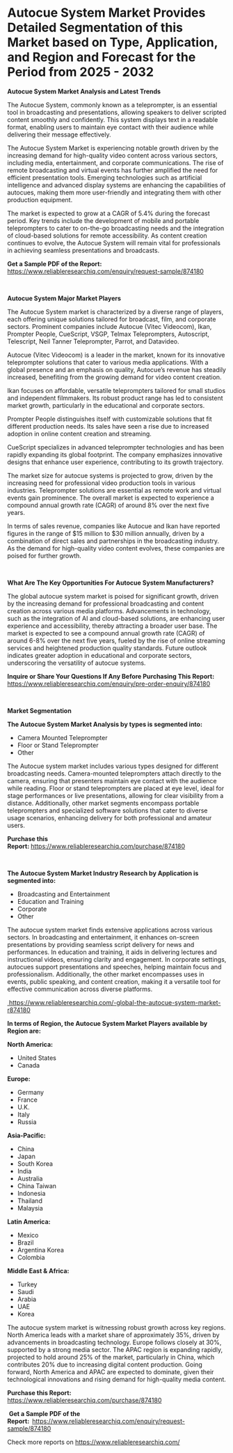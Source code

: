 <p><h1>Autocue System Market Provides Detailed Segmentation of this Market based on Type, Application, and Region and Forecast for the Period from 2025 - 2032</h1></p><p><strong>Autocue System Market Analysis and Latest Trends</strong></p>
<p><p>The Autocue System, commonly known as a teleprompter, is an essential tool in broadcasting and presentations, allowing speakers to deliver scripted content smoothly and confidently. This system displays text in a readable format, enabling users to maintain eye contact with their audience while delivering their message effectively.</p><p>The Autocue System Market is experiencing notable growth driven by the increasing demand for high-quality video content across various sectors, including media, entertainment, and corporate communications. The rise of remote broadcasting and virtual events has further amplified the need for efficient presentation tools. Emerging technologies such as artificial intelligence and advanced display systems are enhancing the capabilities of autocues, making them more user-friendly and integrating them with other production equipment.</p><p>The market is expected to grow at a CAGR of 5.4% during the forecast period. Key trends include the development of mobile and portable teleprompters to cater to on-the-go broadcasting needs and the integration of cloud-based solutions for remote accessibility. As content creation continues to evolve, the Autocue System will remain vital for professionals in achieving seamless presentations and broadcasts.</p></p>
<p><strong>Get a Sample PDF of the Report:&nbsp;</strong> <a href="https://www.reliableresearchiq.com/enquiry/request-sample/874180?utm_campaign=2224&utm_medium=2&utm_source=Github&utm_content=ia&utm_term=08022025&utm_id=autocue-system">https://www.reliableresearchiq.com/enquiry/request-sample/874180</a></p>
<p>&nbsp;</p>
<p><strong>Autocue System Major Market Players</strong></p>
<p><p>The Autocue System market is characterized by a diverse range of players, each offering unique solutions tailored for broadcast, film, and corporate sectors. Prominent companies include Autocue (Vitec Videocom), Ikan, Prompter People, CueScript, VSGP, Telmax Teleprompters, Autoscript, Telescript, Neil Tanner Teleprompter, Parrot, and Datavideo. </p><p>Autocue (Vitec Videocom) is a leader in the market, known for its innovative teleprompter solutions that cater to various media applications. With a global presence and an emphasis on quality, Autocue’s revenue has steadily increased, benefiting from the growing demand for video content creation.</p><p>Ikan focuses on affordable, versatile teleprompters tailored for small studios and independent filmmakers. Its robust product range has led to consistent market growth, particularly in the educational and corporate sectors.</p><p>Prompter People distinguishes itself with customizable solutions that fit different production needs. Its sales have seen a rise due to increased adoption in online content creation and streaming.</p><p>CueScript specializes in advanced teleprompter technologies and has been rapidly expanding its global footprint. The company emphasizes innovative designs that enhance user experience, contributing to its growth trajectory.</p><p>The market size for autocue systems is projected to grow, driven by the increasing need for professional video production tools in various industries. Teleprompter solutions are essential as remote work and virtual events gain prominence. The overall market is expected to experience a compound annual growth rate (CAGR) of around 8% over the next five years.</p><p>In terms of sales revenue, companies like Autocue and Ikan have reported figures in the range of $15 million to $30 million annually, driven by a combination of direct sales and partnerships in the broadcasting industry. As the demand for high-quality video content evolves, these companies are poised for further growth.</p></p>
<p>&nbsp;</p>
<p><strong>What Are The Key Opportunities For Autocue System Manufacturers?</strong></p>
<p><p>The global autocue system market is poised for significant growth, driven by the increasing demand for professional broadcasting and content creation across various media platforms. Advancements in technology, such as the integration of AI and cloud-based solutions, are enhancing user experience and accessibility, thereby attracting a broader user base. The market is expected to see a compound annual growth rate (CAGR) of around 6-8% over the next five years, fueled by the rise of online streaming services and heightened production quality standards. Future outlook indicates greater adoption in educational and corporate sectors, underscoring the versatility of autocue systems.</p></p>
<p><strong>Inquire or Share Your Questions If Any Before Purchasing This Report:</strong> <a href="https://www.reliableresearchiq.com/enquiry/pre-order-enquiry/874180?utm_campaign=2224&utm_medium=2&utm_source=Github&utm_content=ia&utm_term=08022025&utm_id=autocue-system">https://www.reliableresearchiq.com/enquiry/pre-order-enquiry/874180</a></p>
<p>&nbsp;</p>
<p><strong>Market Segmentation</strong></p>
<p><strong>The Autocue System Market Analysis by types is segmented into:</strong></p>
<p><ul><li>Camera Mounted Teleprompter</li><li>Floor or Stand Teleprompter</li><li>Other</li></ul></p>
<p><p>The Autocue system market includes various types designed for different broadcasting needs. Camera-mounted teleprompters attach directly to the camera, ensuring that presenters maintain eye contact with the audience while reading. Floor or stand teleprompters are placed at eye level, ideal for stage performances or live presentations, allowing for clear visibility from a distance. Additionally, other market segments encompass portable teleprompters and specialized software solutions that cater to diverse usage scenarios, enhancing delivery for both professional and amateur users.</p></p>
<p><strong>Purchase this Report:&nbsp;</strong><a href="https://www.reliableresearchiq.com/purchase/874180?utm_campaign=2224&utm_medium=2&utm_source=Github&utm_content=ia&utm_term=08022025&utm_id=autocue-system">https://www.reliableresearchiq.com/purchase/874180</a></p>
<p>&nbsp;</p>
<p><strong>The Autocue System Market Industry Research by Application is segmented into:</strong></p>
<p><ul><li>Broadcasting and Entertainment</li><li>Education and Training</li><li>Corporate</li><li>Other</li></ul></p>
<p><p>The autocue system market finds extensive applications across various sectors. In broadcasting and entertainment, it enhances on-screen presentations by providing seamless script delivery for news and performances. In education and training, it aids in delivering lectures and instructional videos, ensuring clarity and engagement. In corporate settings, autocues support presentations and speeches, helping maintain focus and professionalism. Additionally, the other market encompasses uses in events, public speaking, and content creation, making it a versatile tool for effective communication across diverse platforms.</p></p>
<p><a href="https://www.reliableresearchiq.com/-global-the-autocue-system-market-r874180?utm_campaign=2224&utm_medium=2&utm_source=Github&utm_content=ia&utm_term=08022025&utm_id=autocue-system">&nbsp;https://www.reliableresearchiq.com/-global-the-autocue-system-market-r874180</a></p>
<p><strong>In terms of Region, the Autocue System Market Players available by Region are:</strong></p>
<p>
    <p> <strong> North America: </strong>
        <ul>
            <li>United States</li>
            <li>Canada</li>
        </ul>
        </p> 
    <p> <strong> Europe: </strong>
        <ul>
            <li>Germany</li>
            <li>France</li>
            <li>U.K.</li>
            <li>Italy</li>
            <li>Russia</li>
        </ul>
        </p> 
    <p> <strong> Asia-Pacific: </strong>
        <ul>
            <li>China</li>
            <li>Japan</li>
            <li>South Korea</li>
            <li>India</li>
            <li>Australia</li>
            <li>China Taiwan</li>
            <li>Indonesia</li>
            <li>Thailand</li>
            <li>Malaysia</li>
        </ul>
        </p> 
    <p> <strong> Latin America: </strong>
        <ul>
            <li>Mexico</li>
            <li>Brazil</li>
            <li>Argentina Korea</li>
            <li>Colombia</li>
        </ul>
        </p> 
    <p> <strong> Middle East & Africa: </strong>
        <ul>
            <li>Turkey</li>
            <li>Saudi</li>
            <li>Arabia</li>
            <li>UAE</li>
            <li>Korea</li>
        </ul>
    </p>
    </p>
<p><p>The autocue system market is witnessing robust growth across key regions. North America leads with a market share of approximately 35%, driven by advancements in broadcasting technology. Europe follows closely at 30%, supported by a strong media sector. The APAC region is expanding rapidly, projected to hold around 25% of the market, particularly in China, which contributes 20% due to increasing digital content production. Going forward, North America and APAC are expected to dominate, given their technological innovations and rising demand for high-quality media content.</p></p>
<p><strong>Purchase this Report: </strong><a href="https://www.reliableresearchiq.com/purchase/874180?utm_campaign=2224&utm_medium=2&utm_source=Github&utm_content=ia&utm_term=08022025&utm_id=autocue-system">https://www.reliableresearchiq.com/purchase/874180</a></p>
<p>&nbsp;<strong>Get a Sample PDF of the Report:&nbsp;&nbsp;</strong><a href="https://www.reliableresearchiq.com/enquiry/request-sample/874180?utm_campaign=2224&utm_medium=2&utm_source=Github&utm_content=ia&utm_term=08022025&utm_id=autocue-system">https://www.reliableresearchiq.com/enquiry/request-sample/874180</a></p>
<p><strong></strong></p>
<p>Check more reports on <a href="https://www.reliableresearchiq.com/?utm_campaign=2224&utm_medium=2&utm_source=Github&utm_content=ia&utm_term=08022025&utm_id=autocue-system">https://www.reliableresearchiq.com/</a></p>